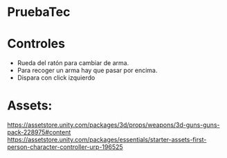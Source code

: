 # PruebaTec

# Controles
- Rueda del ratón para cambiar de arma.
- Para recoger un arma hay que pasar por encima.
- Dispara con click izquierdo


# Assets:
https://assetstore.unity.com/packages/3d/props/weapons/3d-guns-guns-pack-228975#content
https://assetstore.unity.com/packages/essentials/starter-assets-first-person-character-controller-urp-196525
